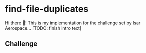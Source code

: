# find-file-duplicates
Hi there :wave:!
This is my implementation for the challenge set by Isar Aerospace... [TODO: finish intro text]

## 

## Challenge